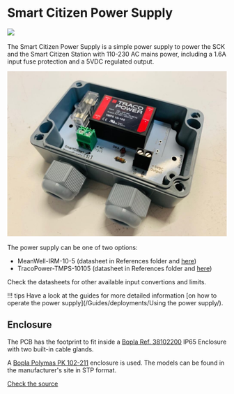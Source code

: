 Smart Citizen Power Supply
==================

![](/assets/images/powersupply.jpg)

The Smart Citizen Power Supply is a simple power supply to power the SCK and the Smart Citizen Station with 110-230 AC mains power, including a 1.6A input fuse protection and a 5VDC regulated output.

![](/assets/images/50JsH5A.jpg)

The power supply can be one of two options:

- MeanWell-IRM-10-5 (datasheet in References folder and [here](https://www.meanwell.com/Upload/PDF/IRM-10/IRM-10-SPEC.PDF))
- TracoPower-TMPS-10105 (datasheet in References folder and [here](https://www.tracopower.com/products/tmps10.pdf))

Check the datasheets for other available input convertions and limits.

!!! tips 
    Have a look at the guides for more detailed information [on how to operate the power supply](/Guides/deployments/Using the power supply/).
    
## Enclosure

The PCB has the footprint to fit inside a [Bopla Ref. 38102200](https://octopart.com/search?q=bopla+38102200) IP65 Enclosure with two built-in cable glands. 

A [Bopla Polymas PK 102-211](https://www.bopla.de/en/enclosure-technology/product/euromas-polymas/euromas-polymas-enclosures/pk-102-211.html) enclosure is used. The models can be found in the manufacturer's site in STP format.

<a class="github-button" data-size="large" href="https://github.com/fablabbcn/smartcitizen-enclosures/tree/master/SmartCitizen%20Power%20Options#smart-citizen-power-supply" aria-label="Check the source code">Check the source</a>

